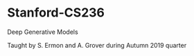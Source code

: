 # Stanford-CS236
Deep Generative Models

Taught by S. Ermon and A. Grover during Autumn 2019 quarter
